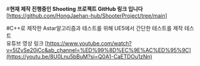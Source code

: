 #**현재 제작 진행중인 Shooting 프로젝트 GitHub 링크 입니다**
<br>[https://github.com/HongJaehan-hub/ShooterProject/tree/main]

#C++로 제작한 Astar알고리즘과 테스트를 위해 UE5에서 간단한 테스트를 제작 테스트
<br>유튜브 영상 링크
[https://www.youtube.com/watch?v=5lZvSe20jCc&ab_channel=%ED%99%8D%EC%9E%AC%ED%95%9C](https://youtu.be/8U0Lnu5bBuM?si=Q0A1-CaETDOu1zNn)
